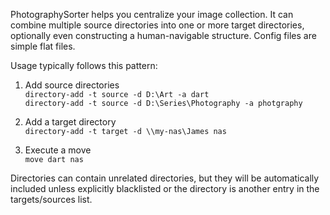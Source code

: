 PhotographySorter helps you centralize your image collection. It can combine multiple source directories into one or more target directories, optionally even constructing a human-navigable structure. Config files are simple flat files.

Usage typically follows this pattern:
1. Add source directories \
`directory-add -t source -d D:\Art -a dart` \
`directory-add -t source -d D:\Series\Photography -a photgraphy`

2. Add a target directory \
`directory-add -t target -d \\my-nas\James nas`

3. Execute a move \
`move dart nas`

Directories can contain unrelated directories, but they will be automatically included unless explicitly blacklisted or the directory is another entry in the targets/sources list.